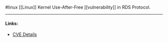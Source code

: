 #linux
[[Linux]] Kernel Use-After-Free [[vulnerability]] in RDS Protocol.

---
#### Links:
- [CVE Details](https://www.cvedetails.com/cve/CVE-2019-11190/)
